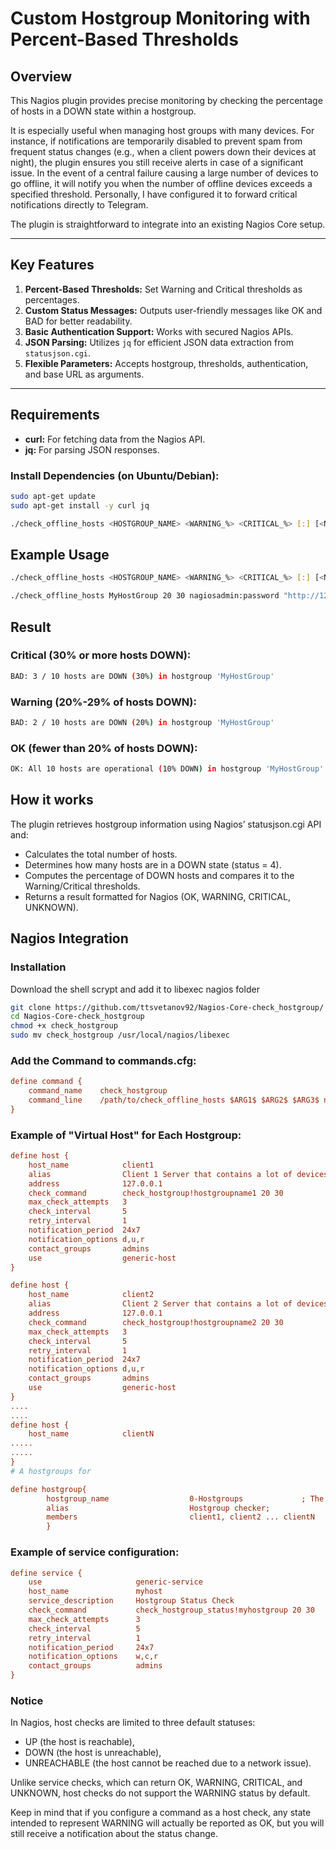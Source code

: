 # Custom Hostgroup Monitoring with Percent-Based Thresholds

## Overview

This Nagios plugin provides precise monitoring by checking the percentage of hosts in a DOWN state within a hostgroup.

It is especially useful when managing host groups with many devices. For instance, if notifications are temporarily disabled to prevent spam from frequent status changes (e.g., when a client powers down their devices at night), the plugin ensures you still receive alerts in case of a significant issue. In the event of a central failure causing a large number of devices to go offline, it will notify you when the number of offline devices exceeds a specified threshold. Personally, I have configured it to forward critical notifications directly to Telegram.

The plugin is straightforward to integrate into an existing Nagios Core setup.

---

## Key Features

1. **Percent-Based Thresholds:** Set Warning and Critical thresholds as percentages.  
2. **Custom Status Messages:** Outputs user-friendly messages like OK and BAD for better readability.  
3. **Basic Authentication Support:** Works with secured Nagios APIs.  
4. **JSON Parsing:** Utilizes `jq` for efficient JSON data extraction from `statusjson.cgi`.  
5. **Flexible Parameters:** Accepts hostgroup, thresholds, authentication, and base URL as arguments.

---

## Requirements

- **curl:** For fetching data from the Nagios API.  
- **jq:** For parsing JSON responses.

### Install Dependencies (on Ubuntu/Debian):

```bash
sudo apt-get update
sudo apt-get install -y curl jq
```

```bash
./check_offline_hosts <HOSTGROUP_NAME> <WARNING_%> <CRITICAL_%> [:] [<NAGIOS_URL>]
```
## Example Usage

```bash
./check_offline_hosts <HOSTGROUP_NAME> <WARNING_%> <CRITICAL_%> [:] [<NAGIOS_URL>]
```

```bash
./check_offline_hosts MyHostGroup 20 30 nagiosadmin:password "http://127.0.0.1/nagios"
```
## Result

### Critical (30% or more hosts DOWN):
```bash
BAD: 3 / 10 hosts are DOWN (30%) in hostgroup 'MyHostGroup'
```
### Warning (20%-29% of hosts DOWN):
```bash
BAD: 2 / 10 hosts are DOWN (20%) in hostgroup 'MyHostGroup'
```
### OK (fewer than 20% of hosts DOWN):
```bash
OK: All 10 hosts are operational (10% DOWN) in hostgroup 'MyHostGroup'
```
## How it works 

The plugin retrieves hostgroup information using Nagios’ statusjson.cgi API and:
- Calculates the total number of hosts.
- Determines how many hosts are in a DOWN state (status = 4).
- Computes the percentage of DOWN hosts and compares it to the Warning/Critical thresholds.
- Returns a result formatted for Nagios (OK, WARNING, CRITICAL, UNKNOWN).

## Nagios Integration

### Installation
Download the shell scrypt and add it to libexec nagios folder

```bash
git clone https://github.com/ttsvetanov92/Nagios-Core-check_hostgroup/
cd Nagios-Core-check_hostgroup
chmod +x check_hostgroup
sudo mv check_hostgroup /usr/local/nagios/libexec
```

### Add the Command to commands.cfg:

```cfg
define command {
    command_name    check_hostgroup
    command_line    /path/to/check_offline_hosts $ARG1$ $ARG2$ $ARG3$ nagiosadmin:password http://127.0.0.1/nagios
}
```
### Example of "Virtual Host" for Each Hostgroup:

```cfg
define host {
    host_name            client1
    alias                Client 1 Server that contains a lot of devices
    address              127.0.0.1
    check_command        check_hostgroup!hostgroupname1 20 30
    max_check_attempts   3
    check_interval       5
    retry_interval       1
    notification_period  24x7
    notification_options d,u,r
    contact_groups       admins
    use                  generic-host
}

define host {
    host_name            client2
    alias                Client 2 Server that contains a lot of devices
    address              127.0.0.1
    check_command        check_hostgroup!hostgroupname2 20 30
    max_check_attempts   3
    check_interval       5
    retry_interval       1
    notification_period  24x7
    notification_options d,u,r
    contact_groups       admins
    use                  generic-host
}
....
....
define host {
    host_name            clientN
.....
.....
}
# A hostgroups for

define hostgroup{
        hostgroup_name                  0-Hostgroups             ; The name of the Virtual hostgroup
        alias                           Hostgroup checker;
        members                         client1, client2 ... clientN
        }
```

### Example of service configuration:

```cfg
define service {
    use                     generic-service
    host_name               myhost
    service_description     Hostgroup Status Check
    check_command           check_hostgroup_status!myhostgroup 20 30
    max_check_attempts      3
    check_interval          5
    retry_interval          1
    notification_period     24x7
    notification_options    w,c,r
    contact_groups          admins
}
```


### Notice
In Nagios, host checks are limited to three default statuses:

- UP (the host is reachable),
- DOWN (the host is unreachable),
- UNREACHABLE (the host cannot be reached due to a network issue).

Unlike service checks, which can return OK, WARNING, CRITICAL, and UNKNOWN, host checks do not support the WARNING status by default.

Keep in mind that if you configure a command as a host check, any state intended to represent WARNING will actually be reported as OK, but you will still receive a notification about the status change.
